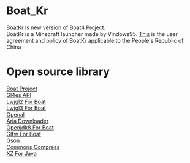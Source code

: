 # Boat_Kr
BoatKr is new version of Boat4 Project.  
BoatKr is a Minecraft launcher made by Vindows95.
[This](https://www.boatkr.cn/agreement.html) is the user agreement and policy of BoatKr applicable to the People's Republic of China
# Open source library
[Boat Project](https://github.com/AOF-Dev/BoatApp)  
[Gl4es API](https://github.com/ptitSeb/gl4es)    
[Lwjgl2 For Boat](https://github.com/AOF-Dev/lwjgl-boat)  
[Lwjgl3 For Boat](https://github.com/AOF-Dev/lwjgl3-boat)  
[Openal](https://github.com/kcat/openal-soft)  
[Aria Downloader](https://github.com/AriaLyy/Aria)  
[Openjdk8 For Boat](https://github.com/CosineMath/openjdk-jdk8u-aarch32-android)  
[Glfw For Boat](https://github.com/CosineMath/glfw-boat)  
[Gson](https://github.com/google/gson)  
[Commons Compress](https://github.com/apache/commons-compress)  
[XZ For Java](https://git.tukaani.org/?p=xz-java.git;a=summary)  
